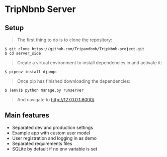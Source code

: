 # **TripNbnb Server**

## Setup
>The first thing to do is to clone the repository:

    $ git clone https://github.com/Tripandbnb/TripNbnb-project.git
    $ cd server_side

>Create a virtual environment to install dependencies in and activate it:
    
    $ pipenv install django

>Once pip has finished downloading the dependencies:

    $ (env)$ python manage.py runserver

>And navigate to http://127.0.0.1:8000/.


## Main features

- Separated dev and production settings
- Example app with custom user model
- User registration and logging in as demo
- Separated requirements files
- SQLite by default if no env variable is set